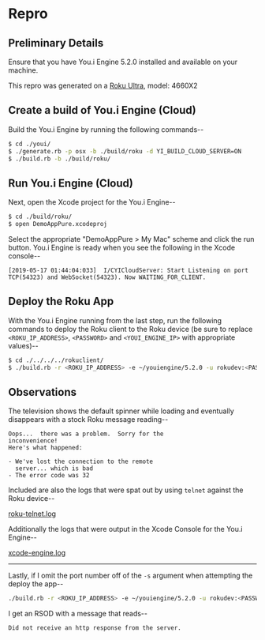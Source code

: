 # Repro

## Preliminary Details

Ensure that you have You.i Engine 5.2.0 installed and available on your machine.

This repro was generated on a [Roku Ultra](https://www.roku.com/products/roku-ultra), model: 4660X2

## Create a build of You.i Engine (Cloud)

Build the You.i Engine by running the following commands--

```bash
$ cd ./youi/
$ ./generate.rb -p osx -b ./build/roku -d YI_BUILD_CLOUD_SERVER=ON
$ ./build.rb -b ./build/roku/
```

## Run You.i Engine (Cloud)

Next, open the Xcode project for the You.i Engine--

```bash
$ cd ./build/roku/
$ open DemoAppPure.xcodeproj
```

Select the appropriate "DemoAppPure > My Mac" scheme and click the run button.  You.i Engine is ready when you see the following in the Xcode console--

```text
[2019-05-17 01:44:04:033]  I/CYICloudServer: Start Listening on port TCP(54323) and WebSocket(54323). Now WAITING_FOR_CLIENT.
```

## Deploy the Roku App

With the You.i Engine running from the last step, run the following commands to deploy the Roku client to the Roku device (be sure to replace `<ROKU_IP_ADDRESS>`, `<PASSWORD>` and `<YOUI_ENGINE_IP>` with appropriate values)--

```bash
$ cd ./../../../rokuclient/
$ ./build.rb -r <ROKU_IP_ADDRESS> -e ~/youiengine/5.2.0 -u rokudev:<PASSWORD> -s <YOUI_ENGINE_IP>:54323
```

## Observations

The television shows the default spinner while loading and eventually disappears with a stock Roku message reading--

```text
Oops...  there was a problem.  Sorry for the
inconvenience!
Here's what happened:

- We've lost the connection to the remote
  server... which is bad
- The error code was 32
```

Included are also the logs that were spat out by using `telnet` against the Roku device--

[roku-telnet.log](./roku-telnet.log)

Additionally the logs that were output in the Xcode Console for the You.i Engine--

[xcode-engine.log](./xcode-engine.log)

-------

Lastly, if I omit the port number off of the `-s` argument when attempting the deploy the app--

```bash
./build.rb -r <ROKU_IP_ADDRESS> -e ~/youiengine/5.2.0 -u rokudev:<PASSWORD> -s <YOUI_ENGINE_IP>
```

I get an RSOD with a message that reads--

```text
Did not receive an http response from the server.
```
